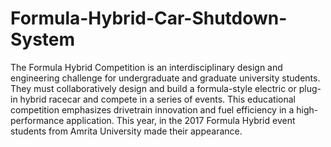# Formula-Hybrid-Car-Shutdown-System
The Formula Hybrid Competition is an interdisciplinary design and engineering challenge for undergraduate and graduate university students. They must collaboratively design and build a formula-style electric or plug-in hybrid racecar and compete in a series of events. This educational competition emphasizes drivetrain innovation and fuel efficiency in a high-performance application. This year, in the 2017 Formula Hybrid event students from Amrita University made their appearance. 
